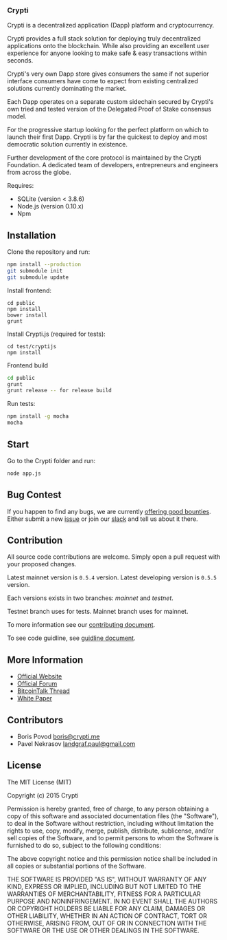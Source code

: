 ### Crypti ###

Crypti is a decentralized application (Dapp) platform and cryptocurrency.  

Crypti provides a full stack solution for deploying truly decentralized applications onto the blockchain. While also providing an excellent user experience for anyone looking to make safe & easy transactions within seconds.  

Crypti's very own Dapp store gives consumers the same if not superior interface consumers have come to expect from existing centralized solutions currently dominating the market.  

Each Dapp operates on a separate custom sidechain secured by Crypti's own tried and tested version of the Delegated Proof of Stake consensus model.  

For the progressive startup looking for the perfect platform on which to launch their first Dapp. Crypti is by far the quickest to deploy and most democratic solution currently in existence.  

Further development of the core protocol is maintained by the Crypti Foundation. A dedicated team of developers, entrepreneurs and engineers from across the globe.  

Requires:

* SQLite (version < 3.8.6)
* Node.js (version 0.10.x)
* Npm

## Installation

Clone the repository and run: 

```sh
npm install --production
git submodule init
git submodule update
```

Install frontend:

```
cd public
npm install
bower install
grunt
```

Install Crypti.js (required for tests):

```
cd test/cryptijs
npm install
```

Frontend build

```sh
cd public
grunt
grunt release -- for release build
```

Run tests:

```sh
npm install -g mocha
mocha
```


## Start

Go to the Crypti folder and run:

```sh
node app.js
```

## Bug Contest

If you happen to find any bugs, we are currently [offering good bounties](https://blog.crypti.me/crypti-is-now-open-source/). Either submit a new [issue](https://github.com/crypti/crypti-sources/issues/new) or join our [slack](http://slack.crypti.me) and tell us about it there.

## Contribution

All source code contributions are welcome. Simply open a pull request with your proposed changes.

Latest mainnet version is `0.5.4` version. 
Latest developing version is `0.5.5` version.

Each versions exists in two branches: *mainnet* and *testnet*.

Testnet branch uses for tests. Mainnet branch uses for mainnet.

To more information see our [contributing document](CONTRIBUTING.md).

To see code guidline, see [guidline document](guidline.md).

## More Information

* [Official Website](http://crypti.me)
* [Official Forum](http://forum.crypti.me)
* [BitcoinTalk Thread](https://bitcointalk.org/index.php?topic=654463)
* [White Paper](http://crypti.me/crypti.pdf)

## Contributors

* Boris Povod <boris@crypti.me>
* Pavel Nekrasov <landgraf.paul@gmail.com>

## License 

The MIT License (MIT)

Copyright (c) 2015 Crypti

Permission is hereby granted, free of charge, to any person obtaining a copy
of this software and associated documentation files (the "Software"), to deal
in the Software without restriction, including without limitation the rights
to use, copy, modify, merge, publish, distribute, sublicense, and/or sell
copies of the Software, and to permit persons to whom the Software is
furnished to do so, subject to the following conditions:

The above copyright notice and this permission notice shall be included in all
copies or substantial portions of the Software.

THE SOFTWARE IS PROVIDED "AS IS", WITHOUT WARRANTY OF ANY KIND, EXPRESS OR
IMPLIED, INCLUDING BUT NOT LIMITED TO THE WARRANTIES OF MERCHANTABILITY,
FITNESS FOR A PARTICULAR PURPOSE AND NONINFRINGEMENT. IN NO EVENT SHALL THE
AUTHORS OR COPYRIGHT HOLDERS BE LIABLE FOR ANY CLAIM, DAMAGES OR OTHER
LIABILITY, WHETHER IN AN ACTION OF CONTRACT, TORT OR OTHERWISE, ARISING FROM,
OUT OF OR IN CONNECTION WITH THE SOFTWARE OR THE USE OR OTHER DEALINGS IN THE
SOFTWARE.
